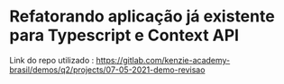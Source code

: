 # Refatorando aplicação já existente para Typescript e Context API

Link do repo utilizado : https://gitlab.com/kenzie-academy-brasil/demos/q2/projects/07-05-2021-demo-revisao
